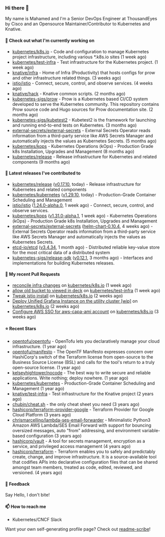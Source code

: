 ### Hi there 👋

My name is Mahamed and I'm a Senior DevOps Engineer at ThousandEyes by Cisco and an Opensource Maintainer/Contributor to Kubernetes and Knative.

#### 👷 Check out what I'm currently working on

- [kubernetes/k8s.io](https://github.com/kubernetes/k8s.io) - Code and configuration to manage Kubernetes project infrastructure, including various *.k8s.io sites (1 week ago)
- [kubernetes/test-infra](https://github.com/kubernetes/test-infra) - Test infrastructure for the Kubernetes project. (1 week ago)
- [knative/infra](https://github.com/knative/infra) - Home of Infra (Productivity) that hosts configs for prow and other infrastructure related things. (3 weeks ago)
- [istio/istio](https://github.com/istio/istio) - Connect, secure, control, and observe services. (4 weeks ago)
- [knative/hack](https://github.com/knative/hack) - Knative common scripts. (2 months ago)
- [kubernetes-sigs/prow](https://github.com/kubernetes-sigs/prow) - Prow is a Kubernetes based CI/CD system developed to serve the Kubernetes community. This repository contains Prow source code and Hugo sources for Prow documentation site.  (2 months ago)
- [kubernetes-sigs/kubetest2](https://github.com/kubernetes-sigs/kubetest2) - Kubetest2 is the framework for launching and running end-to-end tests on Kubernetes. (3 months ago)
- [external-secrets/external-secrets](https://github.com/external-secrets/external-secrets) - External Secrets Operator reads information from a third-party service like AWS Secrets Manager and automatically injects the values as Kubernetes Secrets. (5 months ago)
- [kubernetes/kops](https://github.com/kubernetes/kops) - Kubernetes Operations (kOps) - Production Grade k8s Installation, Upgrades and Management (8 months ago)
- [kubernetes/release](https://github.com/kubernetes/release) - Release infrastructure for Kubernetes and related components (9 months ago)

#### 🔭 Latest releases I've contributed to

- [kubernetes/release](https://github.com/kubernetes/release) ([v0.17.10](https://github.com/kubernetes/release/releases/tag/v0.17.10), today) - Release infrastructure for Kubernetes and related components
- [kubernetes/kubernetes](https://github.com/kubernetes/kubernetes) ([v1.29.10](https://github.com/kubernetes/kubernetes/releases/tag/v1.29.10), today) - Production-Grade Container Scheduling and Management
- [istio/istio](https://github.com/istio/istio) ([1.24.0-alpha.0](https://github.com/istio/istio/releases/tag/1.24.0-alpha.0), 1 week ago) - Connect, secure, control, and observe services.
- [kubernetes/kops](https://github.com/kubernetes/kops) ([v1.31.0-alpha.1](https://github.com/kubernetes/kops/releases/tag/v1.31.0-alpha.1), 1 week ago) - Kubernetes Operations (kOps) - Production Grade k8s Installation, Upgrades and Management
- [external-secrets/external-secrets](https://github.com/external-secrets/external-secrets) ([helm-chart-0.10.4](https://github.com/external-secrets/external-secrets/releases/tag/helm-chart-0.10.4), 4 weeks ago) - External Secrets Operator reads information from a third-party service like AWS Secrets Manager and automatically injects the values as Kubernetes Secrets.
- [etcd-io/etcd](https://github.com/etcd-io/etcd) ([v3.4.34](https://github.com/etcd-io/etcd/releases/tag/v3.4.34), 1 month ago) - Distributed reliable key-value store for the most critical data of a distributed system
- [kubernetes-sigs/release-sdk](https://github.com/kubernetes-sigs/release-sdk) ([v0.12.1](https://github.com/kubernetes-sigs/release-sdk/releases/tag/v0.12.1), 3 months ago) - Interfaces and implementations for building Kubernetes releases.

#### 🔨 My recent Pull Requests

- [reconcile infra changes](https://github.com/kubernetes/k8s.io/pull/7399) on [kubernetes/k8s.io](https://github.com/kubernetes/k8s.io) (1 week ago)
- [allow old bucket to viewed in deck](https://github.com/kubernetes/test-infra/pull/33631) on [kubernetes/test-infra](https://github.com/kubernetes/test-infra) (1 week ago)
- [Tweak istio install](https://github.com/kubernetes/k8s.io/pull/7378) on [kubernetes/k8s.io](https://github.com/kubernetes/k8s.io) (2 weeks ago)
- [Deploy Unified Grafana Instance on the utility cluster [wip]](https://github.com/kubernetes/k8s.io/pull/7377) on [kubernetes/k8s.io](https://github.com/kubernetes/k8s.io) (2 weeks ago)
- [Configure AWS SSO for aws-capa-ami account](https://github.com/kubernetes/k8s.io/pull/7366) on [kubernetes/k8s.io](https://github.com/kubernetes/k8s.io) (3 weeks ago)

#### ⭐ Recent Stars

- [opentofu/opentofu](https://github.com/opentofu/opentofu) - OpenTofu lets you declaratively manage your cloud infrastructure. (1 year ago)
- [opentofu/manifesto](https://github.com/opentofu/manifesto) - The OpenTF Manifesto expresses concern over HashiCorp&#39;s switch of the Terraform license from open-source to the Business Source License (BSL) and calls for the tool&#39;s return to a truly open-source license. (1 year ago)
- [kelseyhightower/nocode](https://github.com/kelseyhightower/nocode) - The best way to write secure and reliable applications. Write nothing; deploy nowhere. (1 year ago)
- [kubernetes/kubernetes](https://github.com/kubernetes/kubernetes) - Production-Grade Container Scheduling and Management (1 year ago)
- [knative/test-infra](https://github.com/knative/test-infra) - Test infrastructure for the Knative project (2 years ago)
- [chubin/cheat.sh](https://github.com/chubin/cheat.sh) - the only cheat sheet you need (3 years ago)
- [hashicorp/terraform-provider-google](https://github.com/hashicorp/terraform-provider-google) - Terraform Provider for Google Cloud Platform (3 years ago)
- [chrismarcellino/lambda-ses-email-forwarder](https://github.com/chrismarcellino/lambda-ses-email-forwarder) - Minimalistic Python3 Amazon AWS Lambda/SES Email Forward with support for bouncing oversized messages, auto &#34;from&#34; addressing, and environment variable-based configuration (3 years ago)
- [hashicorp/vault](https://github.com/hashicorp/vault) - A tool for secrets management, encryption as a service, and privileged access management (4 years ago)
- [hashicorp/terraform](https://github.com/hashicorp/terraform) - Terraform enables you to safely and predictably create, change, and improve infrastructure. It is a source-available tool that codifies APIs into declarative configuration files that can be shared amongst team members, treated as code, edited, reviewed, and versioned. (4 years ago)

#### 💬 Feedback

Say Hello, I don't bite!

#### 📫 How to reach me

- Kubernetes/CNCF Slack

Want your own self-generating profile page? Check out [readme-scribe](https://github.com/muesli/readme-scribe)!



